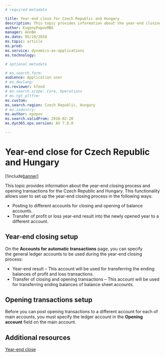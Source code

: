 ```yaml
---
# required metadata

title: Year-end close for Czech Republic and Hungary
description: This topic provides information about the year-end closing process and opening transactions for the Czech Republic and Hungary.
author: EvgenyPopovMBS
manager: AnnBe
ms.date: 05/18/2018
ms.topic: article
ms.prod: 
ms.service: dynamics-ax-applications
ms.technology: 

# optional metadata

# ms.search.form:  
audience: Application user
# ms.devlang: 
ms.reviewer: kfend
# ms.search.scope: Core, Operations
# ms.tgt_pltfrm: 
ms.custom:
ms.search.region: Czech Republic, Hungary
# ms.industry: 
ms.author: epopov
ms.search.validFrom: 2016-02-28
ms.dyn365.ops.version: AX 7.0.0

---
```


# Year-end close for Czech Republic and Hungary
[!include[banner](../includes/banner.md)]

This topic provides information about the year-end closing process and opening transactions for the Czech Republic and Hungary. This functionality allows user to set up the year-end closing process in the following ways:

-    Posting to different accounts for closing and opening of balance accounts.
-    Transfer of profit or loss year-end result into the newly opened year to a different account.

## Year-end closing setup
On the **Accounts for automatic transactions** page, you can specify the general ledger accounts to be used during the year-end closing process:

-   Year-end result – This account will be used for transferring the ending balances of profit and loss transactions.
-   Transfer of closing and opening transactions – This account will be used for transferring ending balances of balance sheet accounts.

## Opening transactions setup
Before you can post opening transactions to a different account for each of main accounts, you must specify the ledger account in the **Opening account** field on the main account.

## Additional resources
[Year-end close](../general-ledger/year-end-close.md)
